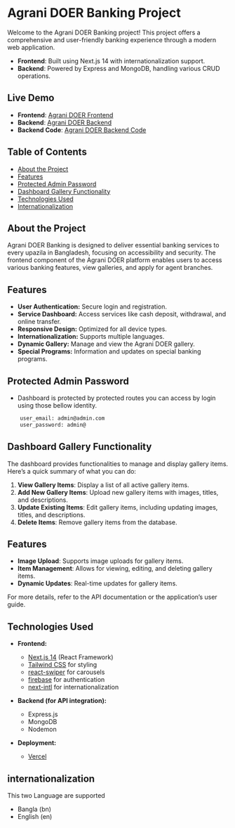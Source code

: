 # Agrani DOER Banking Project

Welcome to the Agrani DOER Banking project! This project offers a comprehensive and user-friendly banking experience through a modern web application.

- **Frontend**: Built using Next.js 14 with internationalization support.
- **Backend**: Powered by Express and MongoDB, handling various CRUD operations.

## Live Demo

- **Frontend**: [Agrani DOER Frontend](https://doer-frontend.vercel.app/en)
- **Backend**: [Agrani DOER Backend](https://agrani-doer-backend.vercel.app/)
- **Backend Code**: [Agrani DOER Backend Code](https://github.com/Md-Sefat-Alam/DOER_server/)

## Table of Contents
- [About the Project](#about-the-project)
- [Features](#features)
- [Protected Admin Password](#admin-password)
- [Dashboard Gallery Functionality](#dashboard-gallery-functionality)
- [Technologies Used](#technologies-used)
- [Internationalization](#internationalization)


## About the Project
Agrani DOER Banking is designed to deliver essential banking services to every upazila in Bangladesh, focusing on accessibility and security. The frontend component of the Agrani DOER platform enables users to access various banking features, view galleries, and apply for agent branches.

## Features
- **User Authentication:** Secure login and registration.
- **Service Dashboard:** Access services like cash deposit, withdrawal, and online transfer.
- **Responsive Design:** Optimized for all device types.
- **Internationalization:** Supports multiple languages.
- **Dynamic Gallery:** Manage and view the Agrani DOER gallery.
- **Special Programs:** Information and updates on special banking programs.

## Protected Admin Password
- Dashboard is protected by protected routes you can access by login using those bellow identity.
```bash
    user_email: admin@admin.com
    user_password: admin@
```

## Dashboard Gallery Functionality

The dashboard provides functionalities to manage and display gallery items. Here’s a quick summary of what you can do:

1. **View Gallery Items**: Display a list of all active gallery items.
2. **Add New Gallery Items**: Upload new gallery items with images, titles, and descriptions.
3. **Update Existing Items**: Edit gallery items, including updating images, titles, and descriptions.
4. **Delete Items**: Remove gallery items from the database.

## Features

- **Image Upload**: Supports image uploads for gallery items.
- **Item Management**: Allows for viewing, editing, and deleting gallery items.
- **Dynamic Updates**: Real-time updates for gallery items.

For more details, refer to the API documentation or the application’s user guide.


## Technologies Used
- **Frontend:** 
  - [Next.js 14](https://nextjs.org/) (React Framework)
  - [Tailwind CSS](https://tailwindcss.com/) for styling
  - [react-swiper](https://swiperjs.com//) for carousels
  - [firebase](https://firebase.google.com//) for authentication
  - [next-intl](https://next-intl-docs.vercel.app/) for internationalization

- **Backend (for API integration):**
  - Express.js
  - MongoDB
  - Nodemon

- **Deployment:** 
  - [Vercel](https://vercel.com/)

## internationalization
This two Language are supported
- Bangla (bn)
- English (en)
